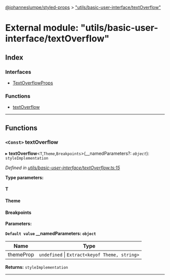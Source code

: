 [@johanneslumpe/styled-props](../README.md) > ["utils/basic-user-interface/textOverflow"](../modules/_utils_basic_user_interface_textoverflow_.md)

# External module: "utils/basic-user-interface/textOverflow"

## Index

### Interfaces

* [TextOverflowProps](../interfaces/_utils_basic_user_interface_textoverflow_.textoverflowprops.md)

### Functions

* [textOverflow](_utils_basic_user_interface_textoverflow_.md#textoverflow)

---

## Functions

<a id="textoverflow"></a>

### `<Const>` textOverflow

▸ **textOverflow**<`T`,`Theme`,`Breakpoints`>(__namedParameters?: *`object`*): `styleImplementation`

*Defined in [utils/basic-user-interface/textOverflow.ts:15](https://github.com/johanneslumpe/styled-props/blob/8e709f1/src/utils/basic-user-interface/textOverflow.ts#L15)*

**Type parameters:**

#### T 
#### Theme 
#### Breakpoints 
**Parameters:**

**`Default value` __namedParameters: `object`**

| Name | Type |
| ------ | ------ |
| themeProp | `undefined` \| `Extract<keyof Theme, string>` |

**Returns:** `styleImplementation`

___

